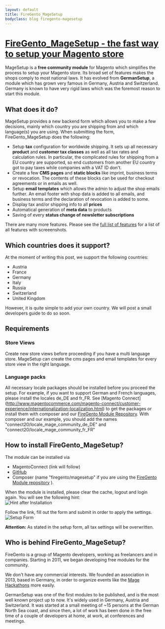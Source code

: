 ```yaml
---
layout: default
title: FireGento_MageSetup
bodyclass: blog firegento-magesetup
---
```


# [FireGento_MageSetup - the fast way to setup your Magento store]({{page.url}})

MageSetup is a **free community module** for Magento which simplifies the process to setup your Magento store. 
Its broad set of features makes the shops comply to most national laws.
It has evolved from **GermanSetup**, a module which has grown very famous in Germany, Austria and Switzerland. Germany is known to have very rigid laws which was the foremost reason to start this module. 

## What does it do?

MageSetup provides a new backend form which allows you to make a few decisions, mainly which country you are shipping from and which language(s) you are using. When submitting the form, FireGento_MageSetup does the following:
  
* Setup **tax** configuration for worldwide shipping. It sets up all necessary **product** and **customer tax classes** as well as all tax rates and calculation rules. 
   In particular, the complicated rules for shipping from a EU country are supported, so end customers from another EU country got to pay taxes while companies with a VAT ID don't.
* Create a few **CMS pages** and **static blocks** like imprint, business terms or revocation. The contents of these blocks can be used for checkout agreements or in emails as well.
* Setup **email templates** which allows the admin to adjust the shop emails further. An email footer with shop data is added to all emails, and business terms and the declaration of revocation is added to some.
* Display tax and/or shipping info to all **prices**
* Automatical generation of **meta data** to products
* Saving of every **status change of newsletter subscriptions**

There are many more features. Please see the [full list of features](https://github.com/firegento/firegento-magesetup/blob/development/docs/features/features.markdown) for a list of all features with screeenshots.

## Which countries does it support?

At the moment of writing this post, we support the following countries:

* Austria
* France
* Germany
* Italy
* Russia
* Switzerland
* United Kingdom

However, it is quite simple to add your own country. We will post a small developers guide to do so soon. 

## Requirements

### Store Views
Create new store views before proceeding if you have a multi language store. MageSetup can create the cms pages and email templates for every store view in the right language.

### Language packs
All necessary locale packages should be installed before you proceed the setup.
For example, if you want to support German and French languages,
please install the locales de_DE and fr_FR. See
[Magento Connect] (http://www.magentocommerce.com/magento-connect/customer-experience/internationalization-localization.html)
to get the packages or install them with composer and our [FireGento Module Repository](http://packages.firegento.com/).
With composer and our example, you should add the names "connect20/locale_mage_community_de_DE" and "connect20/locale_mage_community_fr_FR"

## How to install FireGento_MageSetup?

The module can be installed via 

* MagentoConnect (link will follow)
* [GitHub](https://github.com/firegento/firegento-magesetup/)
* Composer (name "firegento/magesetup" if you are using the [FireGento Module repository](http://packages.firegento.com/) ).

When the module is installed, please clear the cache, logout and login again. You will see the following hint:  
![Hint after Installation](https://raw.github.com/firegento/firegento-magesetup/development/docs/features/images/install-hint.png "Hint after Installation")

Follow the link, fill out the form and submit in order to apply the settings.
![Setup Form](https://raw.github.com/firegento/firegento-magesetup/development/docs/features/images/setup-overview.png "Setup Form")

**Attention:** As stated in the setup form, all tax settings will be overwritten.

## Who is behind FireGento_MageSetup?

FireGento is a group of Magento developers, working as freelancers and in companies. Starting in 2011, we began developing free modules for the community. 

We don't have any commercial interests. We founded an association in 2013, based in Germany, in order to organize events like the [Mage Hackathons](http://www.mage-hackathon.de/) more easily.

GermanSetup was one of the first modules to be published, and is the most well known project up to now.
It's widely used in Germany, Austria and Switzerland.
It was started at a small meeting of ~15 persons at the German North Sea coast, and since then, a lot of work has been done in the free time of a couple of developers at home, at work, at conferences and meetings.
